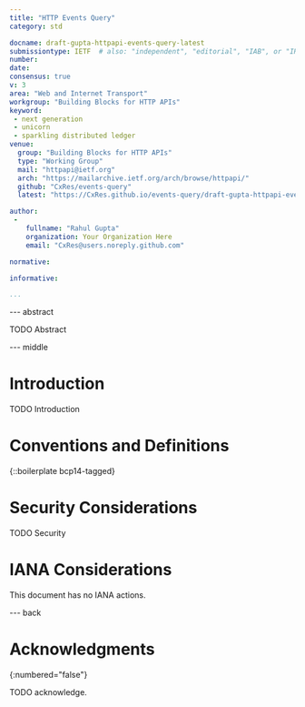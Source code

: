 ```yaml
---
title: "HTTP Events Query"
category: std

docname: draft-gupta-httpapi-events-query-latest
submissiontype: IETF  # also: "independent", "editorial", "IAB", or "IRTF"
number:
date:
consensus: true
v: 3
area: "Web and Internet Transport"
workgroup: "Building Blocks for HTTP APIs"
keyword:
 - next generation
 - unicorn
 - sparkling distributed ledger
venue:
  group: "Building Blocks for HTTP APIs"
  type: "Working Group"
  mail: "httpapi@ietf.org"
  arch: "https://mailarchive.ietf.org/arch/browse/httpapi/"
  github: "CxRes/events-query"
  latest: "https://CxRes.github.io/events-query/draft-gupta-httpapi-events-query.html"

author:
 -
    fullname: "Rahul Gupta"
    organization: Your Organization Here
    email: "CxRes@users.noreply.github.com"

normative:

informative:

...
```


--- abstract

TODO Abstract


--- middle

# Introduction

TODO Introduction


# Conventions and Definitions

{::boilerplate bcp14-tagged}


# Security Considerations

TODO Security


# IANA Considerations

This document has no IANA actions.


--- back

# Acknowledgments
{:numbered="false"}

TODO acknowledge.
